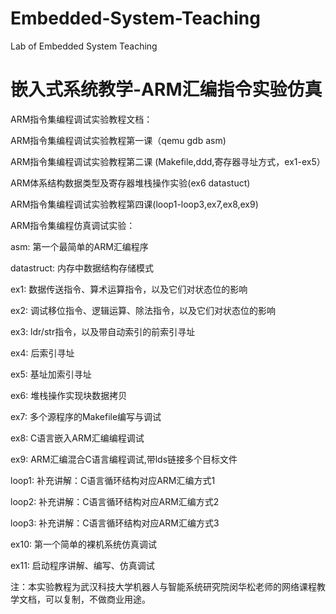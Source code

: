 # Embedded-System-Teaching
Lab of Embedded System Teaching

# 嵌入式系统教学-ARM汇编指令实验仿真

ARM指令集编程调试实验教程文档：

ARM指令集编程调试实验教程第一课（qemu gdb asm)

ARM指令集编程调试实验教程第二课 (Makefile,ddd,寄存器寻址方式，ex1-ex5）

ARM体系结构数据类型及寄存器堆栈操作实验(ex6 datastuct)

ARM指令集编程调试实验教程第四课(loop1-loop3,ex7,ex8,ex9)


ARM指令集编程仿真调试实验：

asm:  第一个最简单的ARM汇编程序

datastruct:  内存中数据结构存储模式

ex1: 数据传送指令、算术运算指令，以及它们对状态位的影响

ex2: 调试移位指令、逻辑运算、除法指令，以及它们对状态位的影响

ex3: ldr/str指令，以及带自动索引的前索引寻址

ex4: 后索引寻址

ex5: 基址加索引寻址

ex6: 堆栈操作实现块数据拷贝

ex7: 多个源程序的Makefile编写与调试

ex8:  C语言嵌入ARM汇编编程调试

ex9:  ARM汇编混合C语言编程调试,带lds链接多个目标文件

loop1: 补充讲解：C语言循环结构对应ARM汇编方式1

loop2: 补充讲解：C语言循环结构对应ARM汇编方式2

loop3: 补充讲解：C语言循环结构对应ARM汇编方式3

ex10: 第一个简单的裸机系统仿真调试

ex11: 启动程序讲解、编写、仿真调试

注：本实验教程为武汉科技大学机器人与智能系统研究院闵华松老师的网络课程教学文档，可以复制，不做商业用途。

